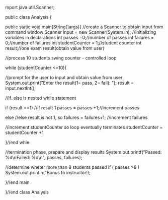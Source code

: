 mport java.util.Scanner;

public class Analysis {

  public static void main(String[]args){
  //create a Scanner to obtain input from command window
  Scanner input = new Scanner(System.in);
  //initializing variables in declarations
  int passes =0;//number of passes
  int failures = 0;//number of failures
  int studentCounter = 1;//student counter
  int result;//one exam result(obtain value from user)

  //process 10 students swing counter - controlled loop

  while (studentCounter <=10){
  
  //prompt for the user to input and obtain value from user
  System.out.print("Enter the result(1= pass, 2= fail): ");
  result = input.nextInt();

  //if..else is nested while statement

  if (result ==1) //if result 1
  passes = passes +1;//increment passes

  else //else result is not 1, so
  failures = failures+1; //increment failures

  //increment studentCounter so loop eventually terminates
  studentCounter = studentCounter +1

  }//end whie

  //termination phase, prepare and display results
  System.out.printf("Passed: %d\nFailed: %d\n", passes, failures);

  //determine wheter more than 8 students passed
  if ( passes >8 )
  System.out.println("Bonus to instructor!);

  }//end main

  }//end class Analysis
